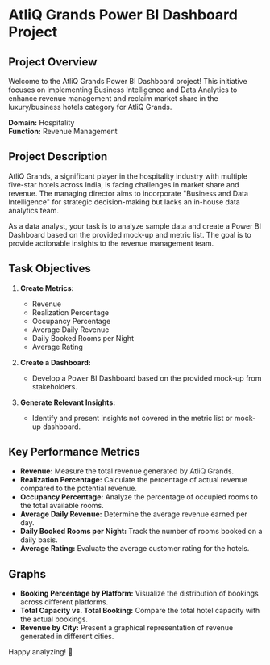 # AtliQ Grands Power BI Dashboard Project

## Project Overview

Welcome to the AtliQ Grands Power BI Dashboard project! This initiative focuses on implementing Business Intelligence and Data Analytics to enhance revenue management and reclaim market share in the luxury/business hotels category for AtliQ Grands.

**Domain:** Hospitality  
**Function:** Revenue Management

## Project Description

AtliQ Grands, a significant player in the hospitality industry with multiple five-star hotels across India, is facing challenges in market share and revenue. The managing director aims to incorporate "Business and Data Intelligence" for strategic decision-making but lacks an in-house data analytics team.

As a data analyst, your task is to analyze sample data and create a Power BI Dashboard based on the provided mock-up and metric list. The goal is to provide actionable insights to the revenue management team.

## Task Objectives

1. **Create Metrics:**
    - Revenue
    - Realization Percentage
    - Occupancy Percentage
    - Average Daily Revenue
    - Daily Booked Rooms per Night
    - Average Rating

2. **Create a Dashboard:**
    - Develop a Power BI Dashboard based on the provided mock-up from stakeholders.

3. **Generate Relevant Insights:**
    - Identify and present insights not covered in the metric list or mock-up dashboard.

## Key Performance Metrics

- **Revenue:** Measure the total revenue generated by AtliQ Grands.
- **Realization Percentage:** Calculate the percentage of actual revenue compared to the potential revenue.
- **Occupancy Percentage:** Analyze the percentage of occupied rooms to the total available rooms.
- **Average Daily Revenue:** Determine the average revenue earned per day.
- **Daily Booked Rooms per Night:** Track the number of rooms booked on a daily basis.
- **Average Rating:** Evaluate the average customer rating for the hotels.

## Graphs

- **Booking Percentage by Platform:** Visualize the distribution of bookings across different platforms.
- **Total Capacity vs. Total Booking:** Compare the total hotel capacity with the actual bookings.
- **Revenue by City:** Present a graphical representation of revenue generated in different cities.



Happy analyzing! 🚀
